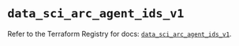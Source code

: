 # `data_sci_arc_agent_ids_v1`

Refer to the Terraform Registry for docs: [`data_sci_arc_agent_ids_v1`](https://registry.terraform.io/providers/sap-cloud-infrastructure/sci/2.2.1/docs/data-sources/arc_agent_ids_v1).
